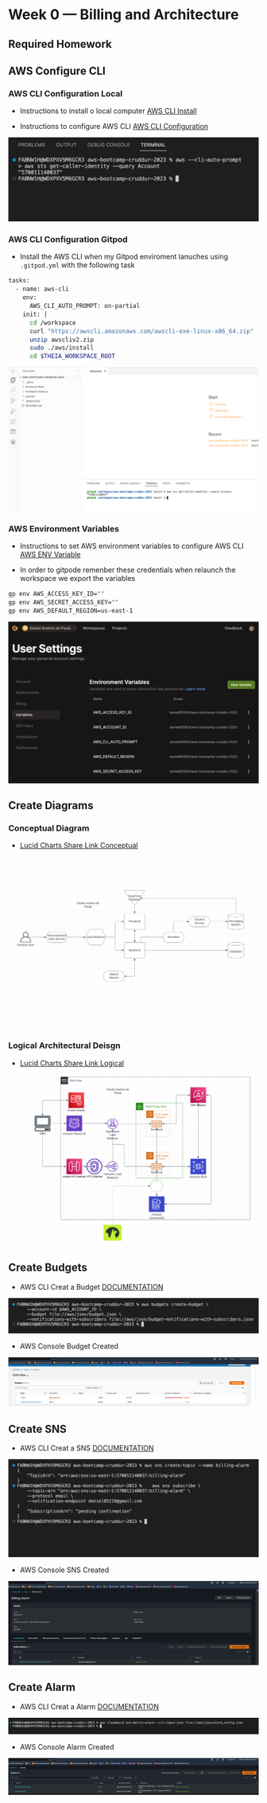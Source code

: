 # Week 0 — Billing and Architecture

## Required Homework

## AWS Configure CLI

### AWS CLI Configuration Local

- Instructions to install o local computer [AWS CLI Install](https://docs.aws.amazon.com/cli/latest/userguide/getting-started-install.html)

- Instructions to configure AWS CLI [AWS CLI Configuration](https://docs.aws.amazon.com/cli/latest/userguide/cli-configure-quickstart.html)

![AWS CLI Local](../assets/week0/cli-configured-local.png)

### AWS CLI Configuration Gitpod

- Install the AWS CLI when my Gitpod enviroment lanuches using `.gitpod.yml` with the following task

```sh
tasks:
  - name: aws-cli
    env:
      AWS_CLI_AUTO_PROMPT: on-partial
    init: |
      cd /workspace
      curl "https://awscli.amazonaws.com/awscli-exe-linux-x86_64.zip" -o "awscliv2.zip"
      unzip awscliv2.zip
      sudo ./aws/install
      cd $THEIA_WORKSPACE_ROOT
```

![AWS CLI gitpod](../assets/week0/cli-configured-gitpod.png)

### AWS Environment Variables

- Instructions to set AWS environment variables to configure AWS CLI [AWS ENV Variable](https://docs.aws.amazon.com/cli/latest/userguide/cli-configure-envvars.html)

- In order to gitpode remenber these credentials when relaunch the workspace we export the variables

```sh
gp env AWS_ACCESS_KEY_ID=""
gp env AWS_SECRET_ACCESS_KEY=""
gp env AWS_DEFAULT_REGION=us-east-1
```

![Gitpod env variables](../assets/week0/git-pod-var.png)

## Create Diagrams

### Conceptual Diagram

- [Lucid Charts Share Link Conceptual](https://lucid.app/lucidchart/a81b8e8f-e8f2-40b7-a9fc-1c0da45f9588/edit?viewport_loc=-799%2C-469%2C3072%2C1393%2C0_0&invitationId=inv_b9587fc9-31ef-4d1c-a948-01558f8043cc)

![Cruddur Conceptual Diagram](../assets/week0/conceptual-diagram.png)

### Logical Architectural Deisgn

- [Lucid Charts Share Link Logical](https://lucid.app/lucidchart/cb27dfe2-8cfa-4987-9121-cd819df4b4b5/edit?viewport_loc=-529%2C71%2C3072%2C1393%2C0_0&invitationId=inv_55e22ed6-1fb3-459b-b707-04604e4a1223)

![Cruddur Logical Design](../assets/week0/logical-diagram.png)

## Create Budgets

- AWS CLI Creat a Budget [DOCUMENTATION](https://docs.aws.amazon.com/cli/latest/reference/budgets/create-budget.html)

![AWS CLI budget](../assets/week0/cli-create-budgets.png)

- AWS Console Budget Created

![AWS Console Budget](../assets/week0/budgets-aws-console.png)

## Create SNS

- AWS CLI Creat a SNS [DOCUMENTATION](https://docs.aws.amazon.com/cli/latest/userguide/cli-services-sns.html)

![AWS CLI sns](../assets/week0/cli-create-sns.png)

- AWS Console SNS Created

![AWS Console SNS](../assets/week0/sns-aws-console.png)

## Create Alarm

- AWS CLI Creat a Alarm [DOCUMENTATION](https://docs.aws.amazon.com/cli/latest/reference/iotevents/create-alarm-model.html)

![AWS CLI sns](../assets/week0/cli-create-alarm.png)

- AWS Console Alarm Created

![AWS Console SNS](../assets/week0/alarm-aws-console.png)
